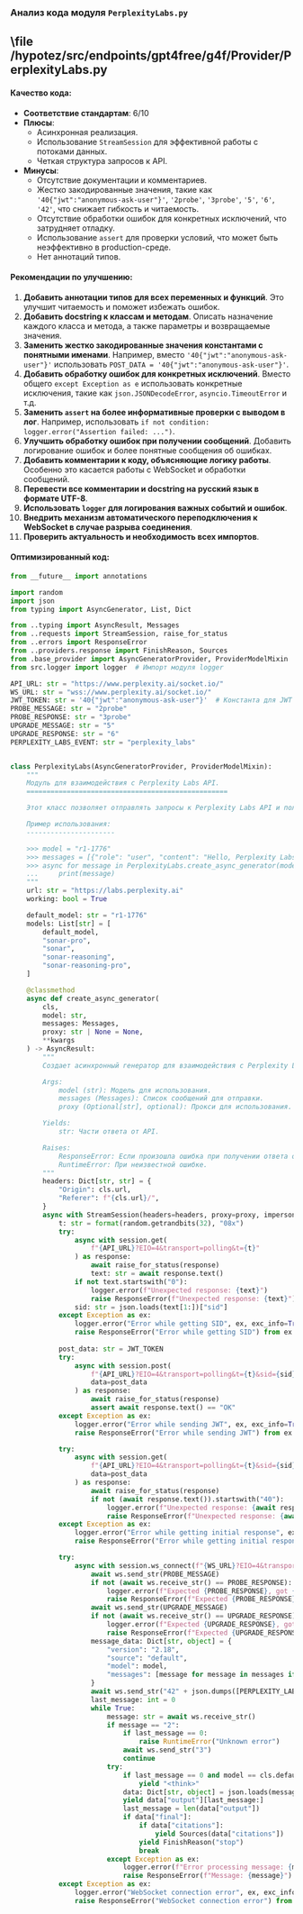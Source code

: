 ### **Анализ кода модуля `PerplexityLabs.py`**

## \file /hypotez/src/endpoints/gpt4free/g4f/Provider/PerplexityLabs.py

#### **Качество кода**:
- **Соответствие стандартам**: 6/10
- **Плюсы**:
    - Асинхронная реализация.
    - Использование `StreamSession` для эффективной работы с потоками данных.
    - Четкая структура запросов к API.
- **Минусы**:
    - Отсутствие документации и комментариев.
    - Жестко закодированные значения, такие как `'40{"jwt":"anonymous-ask-user"}'`, `'2probe'`, `'3probe'`, `'5'`, `'6'`, `'42'`, что снижает гибкость и читаемость.
    - Отсутствие обработки ошибок для конкретных исключений, что затрудняет отладку.
    - Использование `assert` для проверки условий, что может быть неэффективно в production-среде.
    - Нет аннотаций типов.

#### **Рекомендации по улучшению**:
1. **Добавить аннотации типов для всех переменных и функций**. Это улучшит читаемость и поможет избежать ошибок.
2. **Добавить docstring к классам и методам**. Описать назначение каждого класса и метода, а также параметры и возвращаемые значения.
3. **Заменить жестко закодированные значения константами с понятными именами**. Например, вместо `'40{"jwt":"anonymous-ask-user"}'` использовать `POST_DATA = '40{"jwt":"anonymous-ask-user"}'`.
4. **Добавить обработку ошибок для конкретных исключений**. Вместо общего `except Exception as e` использовать конкретные исключения, такие как `json.JSONDecodeError`, `asyncio.TimeoutError` и т.д.
5. **Заменить `assert` на более информативные проверки с выводом в лог**. Например, использовать `if not condition: logger.error("Assertion failed: ...")`.
6. **Улучшить обработку ошибок при получении сообщений**. Добавить логирование ошибок и более понятные сообщения об ошибках.
7. **Добавить комментарии к коду, объясняющие логику работы**. Особенно это касается работы с WebSocket и обработки сообщений.
8. **Перевести все комментарии и docstring на русский язык в формате UTF-8**.
9. **Использовать `logger` для логирования важных событий и ошибок**.
10. **Внедрить механизм автоматического переподключения к WebSocket в случае разрыва соединения**.
11. **Проверить актуальность и необходимость всех импортов**.

#### **Оптимизированный код**:
```python
from __future__ import annotations

import random
import json
from typing import AsyncGenerator, List, Dict

from ..typing import AsyncResult, Messages
from ..requests import StreamSession, raise_for_status
from ..errors import ResponseError
from ..providers.response import FinishReason, Sources
from .base_provider import AsyncGeneratorProvider, ProviderModelMixin
from src.logger import logger  # Импорт модуля logger

API_URL: str = "https://www.perplexity.ai/socket.io/"
WS_URL: str = "wss://www.perplexity.ai/socket.io/"
JWT_TOKEN: str = '40{"jwt":"anonymous-ask-user"}'  # Константа для JWT токена
PROBE_MESSAGE: str = "2probe"
PROBE_RESPONSE: str = "3probe"
UPGRADE_MESSAGE: str = "5"
UPGRADE_RESPONSE: str = "6"
PERPLEXITY_LABS_EVENT: str = "perplexity_labs"


class PerplexityLabs(AsyncGeneratorProvider, ProviderModelMixin):
    """
    Модуль для взаимодействия с Perplexity Labs API.
    ==================================================

    Этот класс позволяет отправлять запросы к Perplexity Labs API и получать ответы в асинхронном режиме.

    Пример использования:
    ----------------------

    >>> model = "r1-1776"
    >>> messages = [{"role": "user", "content": "Hello, Perplexity Labs!"}]
    >>> async for message in PerplexityLabs.create_async_generator(model=model, messages=messages):
    ...     print(message)
    """
    url: str = "https://labs.perplexity.ai"
    working: bool = True

    default_model: str = "r1-1776"
    models: List[str] = [
        default_model,
        "sonar-pro",
        "sonar",
        "sonar-reasoning",
        "sonar-reasoning-pro",
    ]

    @classmethod
    async def create_async_generator(
        cls,
        model: str,
        messages: Messages,
        proxy: str | None = None,
        **kwargs
    ) -> AsyncResult:
        """
        Создает асинхронный генератор для взаимодействия с Perplexity Labs API.

        Args:
            model (str): Модель для использования.
            messages (Messages): Список сообщений для отправки.
            proxy (Optional[str], optional): Прокси для использования. По умолчанию None.

        Yields:
            str: Части ответа от API.

        Raises:
            ResponseError: Если произошла ошибка при получении ответа от API.
            RuntimeError: При неизвестной ошибке.
        """
        headers: Dict[str, str] = {
            "Origin": cls.url,
            "Referer": f"{cls.url}/",
        }
        async with StreamSession(headers=headers, proxy=proxy, impersonate="chrome") as session:
            t: str = format(random.getrandbits(32), "08x")
            try:
                async with session.get(
                    f"{API_URL}?EIO=4&transport=polling&t={t}"
                ) as response:
                    await raise_for_status(response)
                    text: str = await response.text()
                if not text.startswith("0"):
                    logger.error(f"Unexpected response: {text}")
                    raise ResponseError(f"Unexpected response: {text}")
                sid: str = json.loads(text[1:])["sid"]
            except Exception as ex:
                logger.error("Error while getting SID", ex, exc_info=True)
                raise ResponseError("Error while getting SID") from ex
            
            post_data: str = JWT_TOKEN
            try:
                async with session.post(
                    f"{API_URL}?EIO=4&transport=polling&t={t}&sid={sid}",
                    data=post_data
                ) as response:
                    await raise_for_status(response)
                    assert await response.text() == "OK"
            except Exception as ex:
                logger.error("Error while sending JWT", ex, exc_info=True)
                raise ResponseError("Error while sending JWT") from ex

            try:
                async with session.get(
                    f"{API_URL}?EIO=4&transport=polling&t={t}&sid={sid}",
                    data=post_data
                ) as response:
                    await raise_for_status(response)
                    if not (await response.text()).startswith("40"):
                        logger.error(f"Unexpected response: {await response.text()}")
                        raise ResponseError(f"Unexpected response: {await response.text()}")
            except Exception as ex:
                logger.error("Error while getting initial response", ex, exc_info=True)
                raise ResponseError("Error while getting initial response") from ex

            try:
                async with session.ws_connect(f"{WS_URL}?EIO=4&transport=websocket&sid={sid}", autoping=False) as ws:
                    await ws.send_str(PROBE_MESSAGE)
                    if not (await ws.receive_str() == PROBE_RESPONSE):
                        logger.error(f"Expected {PROBE_RESPONSE}, got {await ws.receive_str()}")
                        raise ResponseError(f"Expected {PROBE_RESPONSE}, got {await ws.receive_str()}")
                    await ws.send_str(UPGRADE_MESSAGE)
                    if not (await ws.receive_str() == UPGRADE_RESPONSE):
                        logger.error(f"Expected {UPGRADE_RESPONSE}, got {await ws.receive_str()}")
                        raise ResponseError(f"Expected {UPGRADE_RESPONSE}, got {await ws.receive_str()}")
                    message_data: Dict[str, object] = {
                        "version": "2.18",
                        "source": "default",
                        "model": model,
                        "messages": [message for message in messages if isinstance(message["content"], str)],
                    }
                    await ws.send_str("42" + json.dumps([PERPLEXITY_LABS_EVENT, message_data]))
                    last_message: int = 0
                    while True:
                        message: str = await ws.receive_str()
                        if message == "2":
                            if last_message == 0:
                                raise RuntimeError("Unknown error")
                            await ws.send_str("3")
                            continue
                        try:
                            if last_message == 0 and model == cls.default_model:
                                yield "<think>"
                            data: Dict[str, object] = json.loads(message[2:])[1]
                            yield data["output"][last_message:]
                            last_message = len(data["output"])
                            if data["final"]:
                                if data["citations"]:
                                    yield Sources(data["citations"])
                                yield FinishReason("stop")
                                break
                        except Exception as ex:
                            logger.error(f"Error processing message: {message}", ex, exc_info=True)
                            raise ResponseError(f"Message: {message}") from ex
            except Exception as ex:
                logger.error("WebSocket connection error", ex, exc_info=True)
                raise ResponseError("WebSocket connection error") from ex